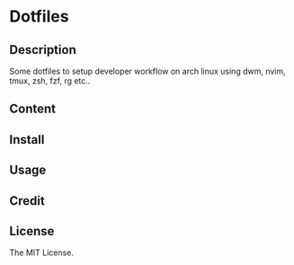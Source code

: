 # Dotfiles
## Description
Some dotfiles to setup developer workflow on arch linux using dwm, nvim, tmux, zsh, fzf, rg etc..

## Content
## Install
## Usage
## Credit
## License
The MIT License.
